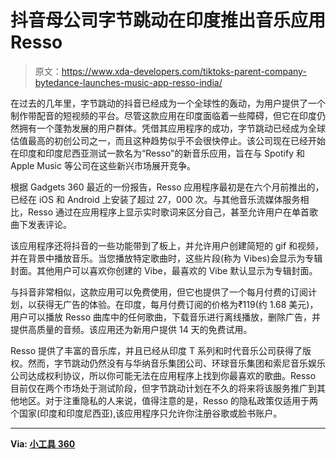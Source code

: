 # 抖音母公司字节跳动在印度推出音乐应用 Resso

> 原文：<https://www.xda-developers.com/tiktoks-parent-company-bytedance-launches-music-app-resso-india/>

在过去的几年里，字节跳动的抖音已经成为一个全球性的轰动，为用户提供了一个制作带配音的短视频的平台。尽管这款应用在印度面临着一些障碍，但它在印度仍然拥有一个蓬勃发展的用户群体。凭借其应用程序的成功，字节跳动已经成为全球估值最高的初创公司之一，而且这种趋势似乎不会很快停止。该公司现在已经开始在印度和印度尼西亚测试一款名为“Resso”的新音乐应用，旨在与 Spotify 和 Apple Music 等公司在这些新兴市场展开竞争。

根据 Gadgets 360 最近的一份报告，Resso 应用程序最初是在六个月前推出的，已经在 iOS 和 Android 上安装了超过 27，000 次。与其他音乐流媒体服务相比，Resso 通过在应用程序上显示实时歌词来区分自己，甚至允许用户在单首歌曲下发表评论。

该应用程序还将抖音的一些功能带到了板上，并允许用户创建简短的 gif 和视频，并在背景中播放音乐。当您播放特定歌曲时，这些片段(称为 Vibes)会显示为专辑封面。其他用户可以喜欢你创建的 Vibe，最喜欢的 Vibe 默认显示为专辑封面。

与抖音非常相似，这款应用可以免费使用，但它也提供了一个每月付费的订阅计划，以获得无广告的体验。在印度，每月付费订阅的价格为₹119(约 1.68 美元)，用户可以播放 Resso 曲库中的任何歌曲，下载音乐进行离线播放，删除广告，并提供高质量的音频。该应用还为新用户提供 14 天的免费试用。

Resso 提供了丰富的音乐库，并且已经从印度 T 系列和时代音乐公司获得了版权。然而，字节跳动仍然没有与华纳音乐集团公司、环球音乐集团和索尼音乐娱乐公司达成权利协议，所以你可能无法在应用程序上找到你最喜欢的歌曲。Resso 目前仅在两个市场处于测试阶段，但字节跳动计划在不久的将来将该服务推广到其他地区。对于注重隐私的人来说，值得注意的是，Resso 的隐私政策仅适用于两个国家(印度和印度尼西亚),该应用程序只允许你注册谷歌或脸书账户。

* * *

**Via: [小工具 360](https://gadgets.ndtv.com/apps/news/tiktok-owner-bytedance-is-testing-music-app-in-bid-for-next-global-hit-2147255)**
